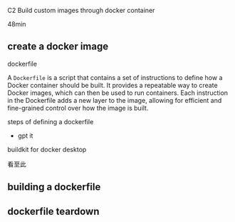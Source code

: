 C2 Build custom images through docker container



48min 



## create a docker image



dockerfile

A `Dockerfile` is a script that contains a set of instructions to define how a Docker container should be built. It provides a repeatable way to create Docker images, which can then be used to run containers. Each instruction in the Dockerfile adds a new layer to the image, allowing for efficient and fine-grained control over how the image is built.



steps of defining a dockerfile

+ gpt it



buildkit for docker desktop

看至此



## building a dockerfile





## dockerfile teardown